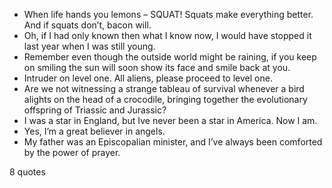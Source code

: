  - When life hands you lemons – SQUAT! Squats make everything better. And if squats don’t, bacon will.
 - Oh, if I had only known then what I know now, I would have stopped it last year when I was still young.
 - Remember even though the outside world might be raining, if you keep on smiling the sun will soon show its face and smile back at you.
 - Intruder on level one. All aliens, please proceed to level one.
 - Are we not witnessing a strange tableau of survival whenever a bird alights on the head of a crocodile, bringing together the evolutionary offspring of Triassic and Jurassic?
 - I was a star in England, but Ive never been a star in America. Now I am.
 - Yes, I’m a great believer in angels.
 - My father was an Episcopalian minister, and I’ve always been comforted by the power of prayer.

8 quotes